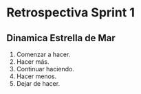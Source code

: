 # Retrospectiva Sprint 1

## Dinamica Estrella de Mar

1. Comenzar a hacer.
2. Hacer más.
3. Continuar haciendo.
4. Hacer menos.
5. Dejar de hacer.


